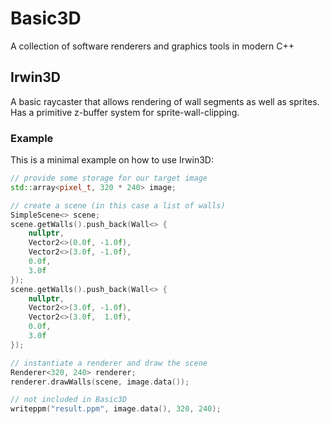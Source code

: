# Basic3D
A collection of software renderers and graphics tools in modern C++

## Irwin3D
A basic raycaster that allows rendering of wall segments as well as sprites.
Has a primitive z-buffer system for sprite-wall-clipping.

### Example
This is a minimal example on how to use Irwin3D:
```cpp
// provide some storage for our target image
std::array<pixel_t, 320 * 240> image;

// create a scene (in this case a list of walls)
SimpleScene<> scene;
scene.getWalls().push_back(Wall<> {
    nullptr,
    Vector2<>(0.0f, -1.0f),
    Vector2<>(3.0f, -1.0f),
    0.0f,
    3.0f
});
scene.getWalls().push_back(Wall<> {
    nullptr,
    Vector2<>(3.0f, -1.0f),
    Vector2<>(3.0f,  1.0f),
    0.0f,
    3.0f
});

// instantiate a renderer and draw the scene
Renderer<320, 240> renderer;
renderer.drawWalls(scene, image.data());

// not included in Basic3D
writeppm("result.ppm", image.data(), 320, 240);
```